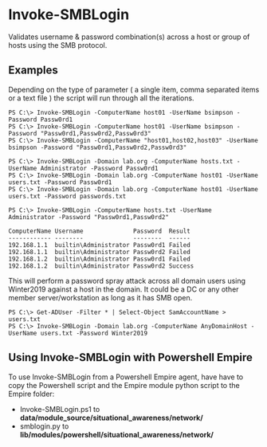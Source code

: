# Invoke-SMBLogin #
Validates username &amp; password combination(s) across a host or group of hosts using the SMB protocol.

## Examples ##

Depending on the type of parameter ( a single item, comma separated items or a text file ) the script will run through all the iterations.
	
```
PS C:\> Invoke-SMBLogin -ComputerName host01 -UserName bsimpson -Password Passw0rd1
PS C:\> Invoke-SMBLogin -ComputerName host01 -UserName bsimpson -Password "Passw0rd1,Passw0rd2,Passw0rd3"
PS C:\> Invoke-SMBLogin -ComputerName "host01,host02,host03" -UserName bsimpson -Password "Passw0rd1,Passw0rd2,Passw0rd3"
```

```  
PS C:\> Invoke-SMBLogin -Domain lab.org -ComputerName hosts.txt -UserName Administrator -Password Passw0rd1
PS C:\> Invoke-SMBLogin -Domain lab.org -ComputerName host01 -UserName users.txt -Password Passw0rd1
PS C:\> Invoke-SMBLogin -Domain lab.org -ComputerName host01 -UserName users.txt -Password passwords.txt
```
```
PS C:\> Invoke-SMBLogin -ComputerName hosts.txt -UserName Administrator -Password "Passw0rd1,Passw0rd2"

ComputerName Username              Password  Result
------------ --------              --------  ------
192.168.1.1  builtin\Administrator Passw0rd1 Failed
192.168.1.1  builtin\Administrator Passw0rd2 Failed
192.168.1.2  builtin\Administrator Passw0rd1 Failed
192.168.1.2  builtin\Administrator Passw0rd2 Success
```  
This will perform a password spray attack across all domain users using Winter2019 against a host in the domain. It could be a DC or any other member server/workstation as long as it has SMB open.
```  
PS C:\> Get-ADUser -Filter * | Select-Object SamAccountName > users.txt
PS C:\> Invoke-SMBLogin -Domain lab.org -ComputerName AnyDomainHost -UserName users.txt -Password Winter2019

```  

## Using Invoke-SMBLogin with Powershell Empire ##

To use Invoke-SMBLogin from a Powershell Empire agent, have have to copy the Powershell script and the Empire module python script to the Empire folder:

- Invoke-SMBLogin.ps1 to **data/module_source/situational_awareness/network/**
- smblogin.py to **lib/modules/powershell/situational_awareness/network/**
